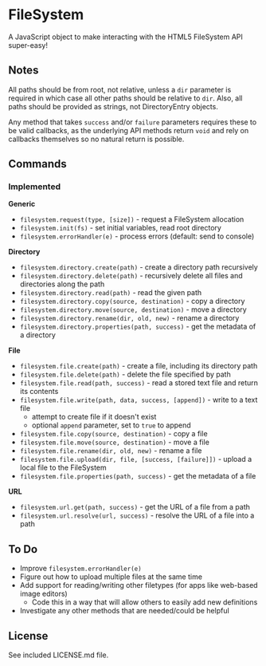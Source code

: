 # FileSystem #

A JavaScript object to make interacting with the HTML5 FileSystem API super-easy!

## Notes ##

All paths should be from root, not relative, unless a `dir` parameter is required in which case all other paths should be relative to `dir`. Also, all paths should be provided as strings, not DirectoryEntry objects.

Any method that takes `success` and/or `failure` parameters requires these to be valid callbacks, as the underlying API methods return `void` and rely on callbacks themselves so no natural return is possible.

## Commands ##

### Implemented ###

**Generic**

* `filesystem.request(type, [size])` - request a FileSystem allocation
* `filesystem.init(fs)` - set initial variables, read root directory
* `filesystem.errorHandler(e)` - process errors (default: send to console)

**Directory**

* `filesystem.directory.create(path)` - create a directory path recursively
* `filesystem.directory.delete(path)` - recursively delete all files and directories along the path
* `filesystem.directory.read(path)` - read the given path
* `filesystem.directory.copy(source, destination)` - copy a directory
* `filesystem.directory.move(source, destination)` - move a directory
* `filesystem.directory.rename(dir, old, new)` - rename a directory
* `filesystem.directory.properties(path, success)` - get the metadata of a directory

**File**

* `filesystem.file.create(path)` - create a file, including its directory path
* `filesystem.file.delete(path)` - delete the file specified by path
* `filesystem.file.read(path, success)` - read a stored text file and return its contents
* `filesystem.file.write(path, data, success, [append])` - write to a text file
    * attempt to create file if it doesn't exist
    * optional `append` parameter, set to `true` to append
* `filesystem.file.copy(source, destination)` - copy a file
* `filesystem.file.move(source, destination)` - move a file
* `filesystem.file.rename(dir, old, new)` - rename a file
* `filesystem.file.upload(dir, file, [success, [failure]])` - upload a local file to the FileSystem
* `filesystem.file.properties(path, success)` - get the metadata of a file

**URL**

* `filesystem.url.get(path, success)` - get the URL of a file from a path
* `filesystem.url.resolve(url, success)` - resolve the URL of a file into a path

## To Do ##

* Improve `filesystem.errorHandler(e)`
* Figure out how to upload multiple files at the same time
* Add support for reading/writing other filetypes (for apps like web-based image editors)
    * Code this in a way that will allow others to easily add new definitions
* Investigate any other methods that are needed/could be helpful

## License ##

See included LICENSE.md file.